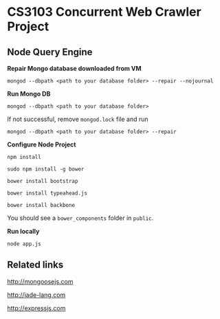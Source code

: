 CS3103 Concurrent Web Crawler Project
==================

## Node Query Engine



**Repair Mongo database downloaded from VM**

`mongod --dbpath <path to your database folder> --repair --nojournal`

**Run Mongo DB**

`mongod --dbpath <path to your database folder>`

If not successful, remove `mongod.lock` file and run 

`mongod --dbpath <path to your database folder> --repair`

**Configure Node Project**

`npm install`

`sudo npm install -g bower`

`bower install bootstrap`

`bower install typeahead.js`

`bower install backbone`

You should see a `bower_components` folder in `public`.

**Run locally**

`node app.js`

## Related links

<http://mongoosejs.com>

<http://jade-lang.com>

<http://expressjs.com>